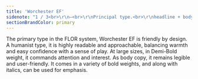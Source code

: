```yaml
---
title: 'Worchester EF'
sidenote: "1 / 3<br>\r\n—<br>\r\nPrincipal type.<br>\r\nheadline + body<br>\r\nuse cases"
sectionBrandColor: primary
---
```


The primary type in the FLOR system, Worchester EF is friendly by design. A humanist type, it is highly readable and approachable, balancing warmth and easy confidence with a sense of play. At large sizes, in Demi-Bold weight, it commands attention and interest. As body copy, it remains legible and user-friendly. It comes in a variety of bold weights, and along with italics, can be used for emphasis.